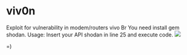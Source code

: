 # viv0n
Exploit for vulnerability in modem/routers vivo Br
You need install gem shodan. 
Usage: Insert your API shodan in line 25 and execute code. 
<img src="http://i.imgur.com/8FPFDTH.png">


=)
